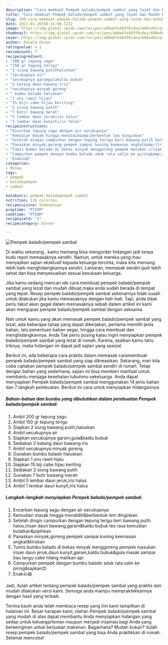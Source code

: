 ```yaml
---
description: "Cara membuat Pempek balado/pempek sambal yang lezat dan Mudah Dibuat"
title: "Cara membuat Pempek balado/pempek sambal yang lezat dan Mudah Dibuat"
slug: 509-cara-membuat-pempek-balado-pempek-sambal-yang-lezat-dan-mudah-dibuat
date: 2021-01-26T08:15:00.121Z
image: https://img-global.cpcdn.com/recipes/a80a6fe403f0cdea/680x482cq70/pempek-baladopempek-sambal-foto-resep-utama.jpg
thumbnail: https://img-global.cpcdn.com/recipes/a80a6fe403f0cdea/680x482cq70/pempek-baladopempek-sambal-foto-resep-utama.jpg
cover: https://img-global.cpcdn.com/recipes/a80a6fe403f0cdea/680x482cq70/pempek-baladopempek-sambal-foto-resep-utama.jpg
author: Ronald Dixon
ratingvalue: 4.1
reviewcount: 7
recipeingredient:
- "200 gr tepung sagu"
- "150 gr tepung terigu"
- "2 siung bawang putihhaluskan"
- "secukupnya air"
- "secukupnya garamgulakaldu bubuk"
- "2 batang daun bawang iris"
- "secukupnya minyak goreng"
- " bumbu balado haluskan"
- "1 ons rawit hijau"
- "15 biji cabe hijau keriting"
- "2 siung bawang putih"
- "7 butir bawang merah"
- "5 lembar daun jerukiris halus"
- "1 lembar daun kunyitiris halus"
recipeinstructions:
- "Encerkan tepung sagu dengan air secukupnya"
- "Kemudian masak hingga mendidih&amp;berbentuk lem dinginkan"
- "Setelah dingin campurkan dengan tepung terigu beri bawang putih halus,irisan daun bawang,garam&amp;kaldu bubuk tes rasa kemudian bulatkan&amp;pipihkan"
- "Panaskan minyak,goreng pempek sampai kuning keemasan angkat&amp;tiriskan"
- "Tumis bumbu balado di bekas minyak menggoreng pempek masukan irisan daun jeruk,daun kunyit,garam,kaldu bubuk&amp;gula masak sampai bau langu cabe hilang matikan api"
- "Campurkan pempek dengan bumbu balado aduk rata salin ke piring&amp;sajikan😊"
- "Enak👍😄"
categories:
- Resep
tags:
- pempek
- baladopempek
- sambal

katakunci: pempek baladopempek sambal 
nutrition: 176 calories
recipecuisine: Indonesian
preptime: "PT25M"
cooktime: "PT58M"
recipeyield: "2"
recipecategory: Dinner

---
```



![Pempek balado/pempek sambal](https://img-global.cpcdn.com/recipes/a80a6fe403f0cdea/680x482cq70/pempek-baladopempek-sambal-foto-resep-utama.jpg)

Di waktu  sekarang , kamu memang bisa mengorder hidangan jadi tanpa kudu repot memasaknya sendiri. Namun, untuk mereka yang mau menyajikan sajian eksklusif kepada keluarga tercinta, maka kita memang lebih baik menghidangkannya sendiri. Lantaran, memasak sendiri jauh lebih sehat dan bisa menyesuaikan sesuai kesukaan keluarga.

Jika kamu sedang mencari ide cara membuat pempek balado/pempek sambal yang lezat dan mudah dibuat,maka anda sudah berada di tempat yang tepat. Resep pempek balado/pempek sambal  sebenarnya tidak susah untuk dilakukan jika kamu memasaknya dengan hati-hati. Tapi, anda tidak perlu takut akan gagal dalam memasaknya 
sebab dalam artikel ini kami akan mengupas pempek balado/pempek sambal dengan seksama.  



Nah untuk kamu yang akan memasak pempek balado/pempek sambal yang lezat, ada beberapa tahap yang dapat dikerjakan, pertama memilih jenis bahan, lalu penentuan bahan segar, hingga cara membuat dan menghidangkannya. Anda Tak perlu pusing kalau ingin menyiapkan pempek balado/pempek sambal yang lezat di rumah. Karena, asalkan kamu  tahu triknya, maka hidangan ini dapat jadi sajian yang spesial.

Berikut ini, ada beberapa cara praktis  dalam memasak caramembuat pempek balado/pempek sambal yang siap dikreasikan. Sekarang, mari kita coba ciptakan pempek balado/pempek sambal sendiri di rumah. Tetap dengan bahan yang sederhana, sajian ini bisa memberi manfaat untuk membantu menjaga kesehatan tubuhmu sekeluarga. Anda dapat menyiapkan Pempek balado/pempek sambal menggunakan 14 jenis bahan dan 7 langkah pembuatan. Berikut ini cara untuk menyiapkan hidangannya.

<!--inarticleads1-->

##### Bahan-bahan dan bumbu yang dibutuhkan dalam pembuatan Pempek balado/pempek sambal:

1. Ambil 200 gr tepung sagu
1. Ambil 150 gr tepung terigu
1. Siapkan 2 siung bawang putih,haluskan
1. Ambil secukupnya air
1. Siapkan secukupnya garam,gula&amp;kaldu bubuk
1. Sediakan 2 batang daun bawang iris
1. Ambil secukupnya minyak goreng
1. Gunakan  bumbu balado haluskan:
1. Siapkan 1 ons rawit hijau
1. Siapkan 15 biji cabe hijau keriting
1. Sediakan 2 siung bawang putih
1. Gunakan 7 butir bawang merah
1. Ambil 5 lembar daun jeruk,iris halus
1. Ambil 1 lembar daun kunyit,iris halus




<!--inarticleads2-->

##### Langkah-langkah menyiapkan Pempek balado/pempek sambal:

1. Encerkan tepung sagu dengan air secukupnya
1. Kemudian masak hingga mendidih&amp;berbentuk lem dinginkan
1. Setelah dingin campurkan dengan tepung terigu beri bawang putih halus,irisan daun bawang,garam&amp;kaldu bubuk tes rasa kemudian bulatkan&amp;pipihkan
1. Panaskan minyak,goreng pempek sampai kuning keemasan angkat&amp;tiriskan
1. Tumis bumbu balado di bekas minyak menggoreng pempek masukan irisan daun jeruk,daun kunyit,garam,kaldu bubuk&amp;gula masak sampai bau langu cabe hilang matikan api
1. Campurkan pempek dengan bumbu balado aduk rata salin ke piring&amp;sajikan😊
1. Enak👍😄




Jadi, itulah artikel tentang  pempek balado/pempek sambal  yang praktis dan mudah dilakukan versi kami. Semoga anda mampu mempraktekkannya dengan hasil yang terbaik. 

Terima kasih anda telah membaca resep yang tim kami tampilkan di halaman ini. Besar harapan kami, olahan  Pempek balado/pempek sambal yang mudah di atas dapat membantu Anda menyiapkan hidangan yang sedap untuk keluarga/teman maupun menjadi inspirasi bagi Anda yang berkeinginan untuk berjualan makanan. Bagaimana? Mudah bukan? Itulah resep pempek balado/pempek sambal yang bisa Anda praktikkan di rumah. Selamat mencoba!

